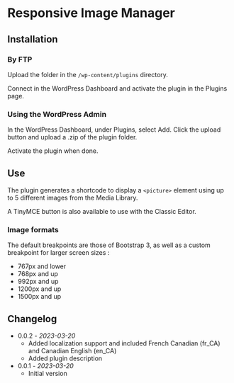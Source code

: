# Responsive Image Manager
 
## Installation

### By FTP

Upload the folder in the `/wp-content/plugins` directory.

Connect in the WordPress Dashboard and activate the plugin in the Plugins page.

### Using the WordPress Admin

In the WordPress Dashboard, under Plugins, select Add. Click the upload button and upload a .zip of the plugin folder.

Activate the plugin when done.

## Use

The plugin generates a shortcode to display a `<picture>` element using up to 5 different images from the Media Library.

A TinyMCE button is also available to use with the Classic Editor.

### Image formats

The default breakpoints are those of Bootstrap 3, as well as a custom breakpoint for larger screen sizes :

 - 767px and lower
 - 768px and up
 - 992px and up
 - 1200px and up
 - 1500px and up

## Changelog

 - 0.0.2 - *2023-03-20*
   - Added localization support and included French Canadian (fr_CA) and Canadian English (en_CA)
   - Added plugin description
 - 0.0.1 - *2023-03-20*
   - Initial version
